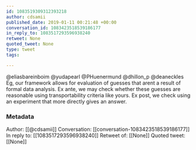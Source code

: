 ```yaml
---
id: 1083519309312393218
author: cdsamii
published_date: 2019-01-11 00:21:48 +00:00
conversation_id: 1083423518539186177
in_reply_to: 1083517293596938240
retweet: None
quoted_tweet: None
type: tweet
tags:

---
```


@eliasbareinboim @yudapearl @PHuenermund @dhillon_p @deaneckles Eg, our framework allows for evaluation of guesses that arent a result of formal data analysis. Ex ante, we may check whether these guesses are reasonable using transportability criteria like yours. Ex post, we check using an experiment that more directly gives an answer.

### Metadata

Author: [[@cdsamii]]
Conversation: [[conversation-1083423518539186177]]
In reply to: [[1083517293596938240]]
Retweet of: [[None]]
Quoted tweet: [[None]]
